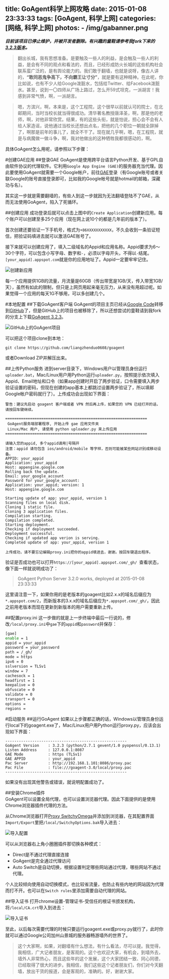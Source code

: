 title: GoAgent科学上网攻略
date: 2015-01-08 23:33:33
tags: [GoAgent, 科学上网]
categories: [网络, 科学上网]
photos:
	- /img/gabanner.png
---
***目前该项目已停止维护，并被开发者删除。有兴趣的童鞋请参考我fork下来的[3.2.3版本](https://github.com/liangzhenduo0608/goagent)。***

> 翻出长城，我有思想准备。是要触及一些人的利益，是会触及一些人的利益，是会有不同的观点和看法的，而且，已经形成防火长城的这些机构社会联系蛮广泛的，是有舆论能力的。我们敢于翻墙，也就是说呀，像古人讲的，**“敢同恶鬼争高下，不向霸王让寸分”**，就是要有这种精神。在此呢，你比如说，也有不少人给Google泼脏水，包括给Twitter、给Facebook泼脏水。甚至，说到一〇四师从广场上路过，怎么开59式坦克，一派胡言！我感到非常气愤，啊，一派胡言。

> 嗯，方滨兴，啊，本来是，这个工程院，这个很早以前就认可的院士，在北邮期间，当时当校长就当得很成功。清华著名教授唐泽圣，啊，那是他的老师，啊，对他非常欣赏。结果，有的这些头衔，就是怕说，担心会不会有人给人家造谣，说他通过当校长还想出点名，把他的几个职位一朝就全辞掉了，啊那是前年的事儿了，就全不干了。现在就几乎啊，嗯，在工程院，就是与病魔做一做斗争，啊，我对他做出的这种牺牲我都很感动的，啊。

具体GoAgent怎么用呢，请参照以下步骤：

#创建GAE应用
##登录GAE
GoAgent是使用跨平台语言Python开发、基于GPL自由软件协议的代理软件。它利用`Google App Engine (GAE)`的服务器充当代理。因此要使用GoAgent就需要一个Google帐户，前往[GAE](http://appengine.google.com)登录（有Google账号或者关联Google的账号直接登录即可，比如我的Google帐号就是hotmail的邮箱，深藏功与名）。

其实这一步就是需要翻墙的，有些人到这一步就因为无法翻墙登陆不了GAE，从而无法使用GoAgent，陷入了死循环。

##创建应用
成功登录后就可以点击上图中的`Create Application`创建新应用。每个账户可以创建至多25个应用（现在网上说10个的都是几年前的版本了）。

首次创建还要验证一下手机号，格式为`+86XXXXXXXXXXX`，不久会收到一条验证短信，把验证码填进去就可以激活GAE账号了。

接下来就可以创建应用了，填入二级域名的Appid和应用名称。Appid要求为6～30个字符，可以包含小写字母、数字和`-`，必须以字母开头，不得以`-`结尾。`[your_appid].appspot.com`就是你的应用地址了。Appid一定要牢牢记住。

![创建新应用](/img/gacreate.png)

每一个应用提供1GB的流量，月流量是60GB（传出带宽是1GB/天，传入带宽1GB/天），虽然有如此的限制，但只是上网页用起来毫无压力，从来没有用超过呢。如果觉得一个应用的每天1G不够用，可以多创建几个。

#本地配置
##下载GoAgent客户端
GoAgent的项目主页已经从[Google Code](https://code.google.com/p/goagent/)转移到[GitHub](https://github.com/goagent/goagent)了，但是GitHub上的项目也被移除了，所以还想尝试的童鞋请到我fork的分支上下载[GoAgent 3.2.3](https://github.com/liangzhenduo0608/goagent)。

![GitHub上的GoAgent项目](/img/gagithub.png)

可以把这个项目clone到本地：
	
	git clone https://github.com/liangzhenduo0608/goagent

或者Download ZIP并解压出来。

##上传Python服务
进到server目录下，Windows用户以管理员身份运行`uploader.bat`，Mac/Linux用户用Python运行`uploader.py`，按照提示依次填入Appid、Email地址和口令（如果app创建时开启了两步验证，口令需要填入两步验证设置的密码，但现在创建的app基本上都跳过设置两步验证了，所以填邮Google帐户密码就行了）。上传成功会出现如下界面：

	警告：建议先启动 goagent 客户端或者 VPN 然后再上传，如果您的 VPN 已经打开的话，请按回车键继续。
	
	===============================================================
	 GoAgent服务端部署程序, 开始上传 gae 应用文件夹
	 Linux/Mac 用户, 请使用 python uploader.py 来上传应用
	===============================================================

	请输入您的appid, 多个appid请用|号隔开
	注意：appid 请勿包含 ios/android/mobile 等字样，否则可能被某些网站识别成移动设备。
	APPID: your_appid
	Application: your_appid
	Host: appengine.google.com
	Rolling back the update.
	Email: your_google_account
	Password for your_google_account: 
	Application: your_appid; version: 1
	Host: appengine.google.com
	
	Starting update of app: your_appid, version 1
	Scanning files on local disk.
	Cloning 1 static file.
	Cloning 3 application files.
	Compilation starting.
	Compilation completed.
	Starting deployment.
	Checking if deployment succeeded.
	Deployment successful.
	Checking if updated app verion is serving.
	Completed update of app: your_appid, version 1
	
	上传成功，请不要忘记编辑proxy.ini把你的appid填进去，谢谢。按回车键退出程序。

验证是否成功也可以打开`https://[your_appid].appspot.com/_gh/ `查看状态，像下面一样就说明成功了：

> GoAgent Python Server 3.2.0 works, deployed at 2015-01-08 23:33:33

这里请注意一下，如果你用的是老版本的goagent比如2.x.x的域名后缀应为`*.appspot.com/2`，而新版本的3.x.x的域名后缀应为`*.appspot.com/_gh/`，因此之前用老版本而现在更新到新版本的用户需要重新上传。

##配置proxy.ini
这一步做的就是上一步终端中最后一行说的，修改`/local/proxy.ini`中`gae`下的`appid`和`password`并保存：

```bash
[gae]
enable = 1
appid = your_appid
password = your_password
path = /_gh/
mode = https
ipv6 = 0
sslversion = TLSv1
window = 7
cachesock = 1
headfirst = 1
keepalive = 0
obfuscate = 0
validate = 0
transport = 0
options =
regions =
```
#启动服务
##运行GoAgent
如果以上步骤都正确的话，Windows以管理员身份运行local下的goagent.exe了，Mac/Linux用户用Python运行proxy.py，应该会出现如下界面：

	------------------------------------------------------
	GoAgent Version    : 3.2.3 (python/2.7.1 gevent/1.0 pyopenssl/0.13.1)
	Listen Address     : 127.0.0.1:8087
	GAE Mode           : https (TLSv1)
	GAE APPID          : your_appid
	Pac Server         : http://192.168.1.101:8086/proxy.pac
	Pac File           : file:///goagent-3.0/local/proxy.pac
	------------------------------------------------------ 

如果没有出现其他警告或错误，就说明配置成功了。

##安装Chrome插件	
GoAgent可以设置全局代理，也可以设置浏览器代理。因此下面提供的是使用Chrome浏览器插件代理的方法。

从Chrome浏览器打开[Proxy SwitchyOmega](https://chrome.google.com/webstore/detail/proxy-switchyomega/padekgcemlokbadohgkifijomclgjgif?hl=cn-ZH)并添加到浏览器，在其配置界面`Import/Export`里把`/local/SwitchyOptions.bak`导入进去：

![导入配置](/img/gaimport.png)

可以从浏览器右上角小圈圈插件那切换各种模式：

+ Direct是不通过代理直接连接
+ GoAgent是完全通过代理访问
+ Auto Switch是自动切换，根据设置判定哪些网站通过代理，哪些网站不通过代理。

个人比较倾向使用自动切换模式，也比较省流量，也防止有些内地的网站因为代理而打不开。也可以在`Switch rules`里添加需要自动代理的网站。

##导入证书
打开chrome设置-管理证书-受信任的根证书颁发机构，将`/local/CA.crt`导入到进去：

![导入证书](/img/gacert.png)
 
至此，以后每次需要代理的时候只要运行goagent.exe或proxy.py就行了，此时你就可以通过Google公司加州山景城的服务器畅游墙外的世界了。

> 这个大家啊，如果，对翻墙有什么想法，有什么看法，尽可以提。我觉得，我相信，广大记者朋友，是客观的。这个也欢迎大家，有机会，到墙外去，墙外人非常热心，而且这些年的这个发展，这个大家团结一致、同心同德，已经取得了很大的进步。我相信，我们这些这个记者朋友们，你们对今天翻墙，放出干货的报道，会是客观的，准确的。好，谢谢大家。